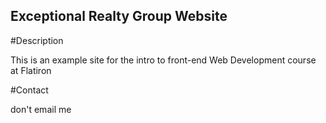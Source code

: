 Exceptional Realty Group Website
---

#Description

This is an example site for the intro to front-end Web Development course at Flatiron

#Contact

don't email me
